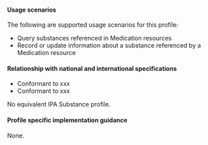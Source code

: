 #### Usage scenarios

The following are supported usage scenarios for this profile:

- Query substances referenced in Medication resources
- Record or update information about a substance referenced by a Medication resource


#### Relationship with national and international specifications
- Conformant to xxx
- Conformant to xxx

No equivalent IPA Substance profile.


#### Profile specific implementation guidance
None.

